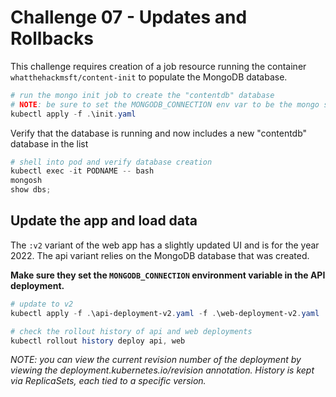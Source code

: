 # Challenge 07 - Updates and Rollbacks

This challenge requires creation of a job resource running the container `whatthehackmsft/content-init` to populate the MongoDB database.

```powershell
# run the mongo init job to create the "contentdb" database
# NOTE: be sure to set the MONGODB_CONNECTION env var to be the mongo service
kubectl apply -f .\init.yaml
```

Verify that the database is running and now includes a new "contentdb" database in the list

```powershell
# shell into pod and verify database creation
kubectl exec -it PODNAME -- bash
mongosh
show dbs;
```

## Update the app and load data 

The `:v2` variant of the web app has a slightly updated UI and is for the year 2022. The api variant relies on the MongoDB database that was created. 

**Make sure they set the `MONGODB_CONNECTION` environment variable in the API deployment.**

```powershell
# update to v2
kubectl apply -f .\api-deployment-v2.yaml -f .\web-deployment-v2.yaml

# check the rollout history of api and web deployments
kubectl rollout history deploy api, web
```
*NOTE: you can view the current revision number of the deployment by viewing the deployment.kubernetes.io/revision annotation. History is kept via ReplicaSets, each tied to a specific version.*